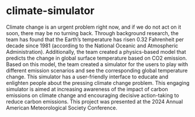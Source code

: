 # climate-simulator
Climate change is an urgent problem right now, and if we do not act on it soon, there may be no turning back. Through background research, the team has found that the Earth’s temperature has risen 0.32 Fahrenheit per decade since 1981 (according to the National Oceanic and Atmospheric Administration). Additionally, the team created a physics-based model that predicts the change in global surface temperature based on CO2 emission. Based on this model, the team created a simulator for the users to play with different emission scenarios and see the corresponding global temperature change. This simulator has a user-friendly interface to educate and enlighten people about the pressing climate change problem. This engaging simulator is aimed at increasing awareness of the impact of carbon emissions on climate change and encouraging decisive action-taking to reduce carbon emissions.  This project was presented at the 2024 Annual American Meteorological Society Conference.
